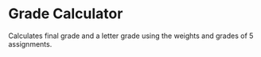 # Grade Calculator

Calculates final grade and a letter grade using the weights and grades of 5 assignments.
